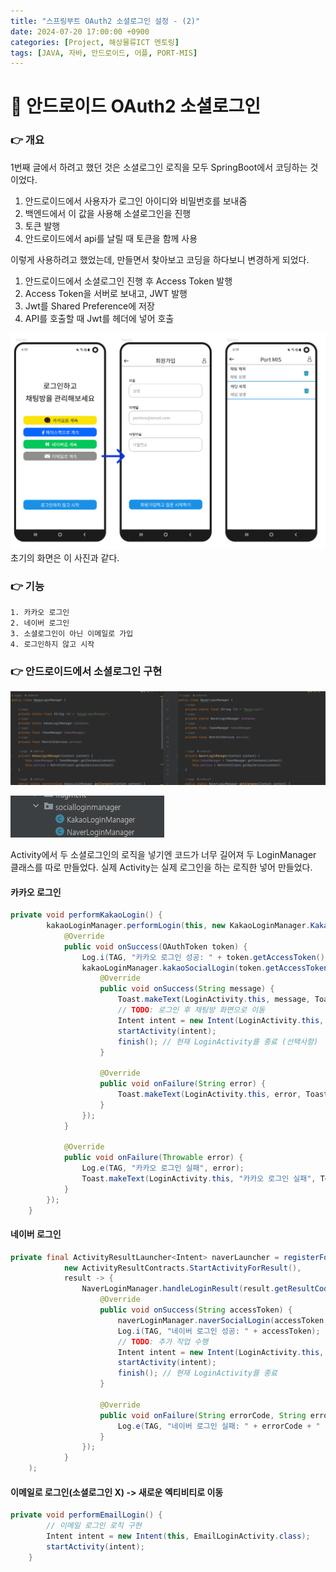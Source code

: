 ```yaml
---
title: "스프링부트 OAuth2 소셜로그인 설정 - (2)"
date: 2024-07-20 17:00:00 +0900
categories: [Project, 해상물류ICT 멘토링]
tags: [JAVA, 자바, 안드로이드, 어플, PORT-MIS]
---
```


# 📌 안드로이드 OAuth2 소셜로그인

### 👉 개요

1번째 글에서 하려고 했던 것은 소셜로그인 로직을 모두 SpringBoot에서 코딩하는 것이었다.

1. 안드로이드에서 사용자가 로그인 아이디와 비밀번호를 보내줌
2. 백엔드에서 이 값을 사용해 소셜로그인을 진행
3. 토큰 발행
4. 안드로이드에서 api를 날릴 때 토큰을 함께 사용

이렇게 사용하려고 했었는데, 만들면서 찾아보고 코딩을 하다보니 변경하게 되었다.

1. 안드로이드에서 소셜로그인 진행 후 Access Token 발행
2. Access Token을 서버로 보내고, JWT 발행
3. Jwt를 Shared Preference에 저장
4. API를 호출할 때 Jwt를 헤더에 넣어 호출

![alt text](/images/해상물류/07-20/LoginActivity.png)  
초기의 화면은 이 사진과 같다.

### 👉 기능

```
1. 카카오 로그인
2. 네이버 로그인
3. 소셜로그인이 아닌 이메일로 가입
4. 로그인하지 않고 시작
```

### 👉 안드로이드에서 소셜로그인 구현

![alt text](/images/해상물류/07-20/oauth2.png)

![alt text](/images/해상물류/07-20/directory.png)

Activity에서 두 소셜로그인의 로직을 넣기엔 코드가 너무 길어져 두 LoginManager 클래스를 따로 만들었다. 실제 Activity는 실제 로그인을 하는 로직한 넣어 만들었다.

#### 카카오 로그인

```java
private void performKakaoLogin() {
        kakaoLoginManager.performLogin(this, new KakaoLoginManager.KakaoLoginCallback() {
            @Override
            public void onSuccess(OAuthToken token) {
                Log.i(TAG, "카카오 로그인 성공: " + token.getAccessToken());
                kakaoLoginManager.kakaoSocialLogin(token.getAccessToken(), new KakaoLoginManager.SocialLoginCallback() {
                    @Override
                    public void onSuccess(String message) {
                        Toast.makeText(LoginActivity.this, message, Toast.LENGTH_SHORT).show();
                        // TODO: 로그인 후 채팅방 화면으로 이동
                        Intent intent = new Intent(LoginActivity.this, ChatRoomActivity.class);
                        startActivity(intent);
                        finish(); // 현재 LoginActivity를 종료 (선택사항)
                    }

                    @Override
                    public void onFailure(String error) {
                        Toast.makeText(LoginActivity.this, error, Toast.LENGTH_SHORT).show();
                    }
                });
            }

            @Override
            public void onFailure(Throwable error) {
                Log.e(TAG, "카카오 로그인 실패", error);
                Toast.makeText(LoginActivity.this, "카카오 로그인 실패", Toast.LENGTH_SHORT).show();
            }
        });
    }
```

#### 네이버 로그인

```java
private final ActivityResultLauncher<Intent> naverLauncher = registerForActivityResult(
            new ActivityResultContracts.StartActivityForResult(),
            result -> {
                NaverLoginManager.handleLoginResult(result.getResultCode(), new NaverLoginManager.NaverLoginCallback() {
                    @Override
                    public void onSuccess(String accessToken) {
                        naverLoginManager.naverSocialLogin(accessToken, LoginActivity.this);
                        Log.i(TAG, "네이버 로그인 성공: " + accessToken);
                        // TODO: 추가 작업 수행
                        Intent intent = new Intent(LoginActivity.this, ChatRoomActivity.class);
                        startActivity(intent);
                        finish(); // 현재 LoginActivity를 종료
                    }

                    @Override
                    public void onFailure(String errorCode, String errorDescription) {
                        Log.e(TAG, "네이버 로그인 실패: " + errorCode + " - " + errorDescription);
                    }
                });
            }
    );
```

#### 이메일로 로그인(소셜로그인 X) -> 새로운 엑티비티로 이동

```java
private void performEmailLogin() {
        // 이메일 로그인 로직 구현
        Intent intent = new Intent(this, EmailLoginActivity.class);
        startActivity(intent);
    }
```
